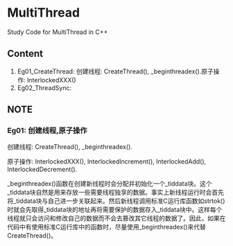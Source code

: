 # MultiThread
Study Code for MultiThread in C++

## Content
1. Eg01_CreateThread: 创建线程: CreateThread(), _beginthreadex().原子操作: InterlockedXXX()
2. Eg02_ThreadSync:

## NOTE
### Eg01: 创建线程,原子操作
创建线程: CreateThread(), _beginthreadex().

原子操作: InterlockedXXX(), InterlockedIncrement(), InterlockedAdd(), InterlockedDecrement().

_beginthreadex()函数在创建新线程时会分配并初始化一个_tiddata块。这个_tiddata块自然是用来存放一些需要线程独享的数据。事实上新线程运行时会首先将_tiddata块与自己进一步关联起来。然后新线程调用标准C运行库函数如strtok()时就会先取得_tiddata块的地址再将需要保护的数据存入_tiddata块中。这样每个线程就只会访问和修改自己的数据而不会去篡改其它线程的数据了。因此，如果在代码中有使用标准C运行库中的函数时，尽量使用_beginthreadex()来代替CreateThread()。
